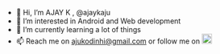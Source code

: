 - 👋 Hi, I’m AJAY K , @ajaykaju 
- 👀 I’m interested in Android and Web development 
- 🌱 I’m currently learning a lot of things 
- 📫 Reach me on ajukodinhi@gmail.com or follow me on <a href="https://www.instagram.com/ajayk_aju/"><img width="20" alt="instagram" src="https://img.icons8.com/metro/344/instagram-new.png"></a>


<!---
ajaykaju/ajaykaju is a ✨ special ✨ repository because its `README.md` (this file) appears on your GitHub profile.
You can click the Preview link to take a look at your changes.
--->
<!-- Please don't remove this: Grab your social icons from https://github.com/carlsednaoui/gitsocial -->

